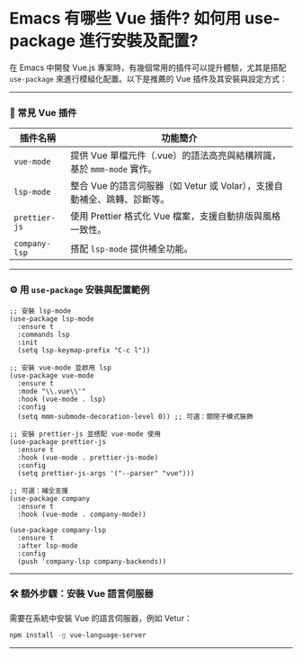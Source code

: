 # Emacs 有哪些 Vue 插件? 如何用 use-package 進行安裝及配置?

在 Emacs 中開發 Vue.js 專案時，有幾個常用的插件可以提升體驗，尤其是搭配 `use-package` 來進行模組化配置。以下是推薦的 Vue 插件及其安裝與設定方式：

---

### 🌟 常見 Vue 插件

| 插件名稱     | 功能簡介                                                                 |
|--------------|--------------------------------------------------------------------------|
| `vue-mode`   | 提供 Vue 單檔元件（.vue）的語法高亮與結構辨識，基於 `mmm-mode` 實作。     |
| `lsp-mode`   | 整合 Vue 的語言伺服器（如 Vetur 或 Volar），支援自動補全、跳轉、診斷等。 |
| `prettier-js`| 使用 Prettier 格式化 Vue 檔案，支援自動排版與風格一致性。                 |
| `company-lsp`| 搭配 `lsp-mode` 提供補全功能。                                            |

---

### ⚙️ 用 `use-package` 安裝與配置範例

```emacs-lisp
;; 安裝 lsp-mode
(use-package lsp-mode
  :ensure t
  :commands lsp
  :init
  (setq lsp-keymap-prefix "C-c l"))

;; 安裝 vue-mode 並啟用 lsp
(use-package vue-mode
  :ensure t
  :mode "\\.vue\\'"
  :hook (vue-mode . lsp)
  :config
  (setq mmm-submode-decoration-level 0)) ;; 可選：關閉子模式裝飾

;; 安裝 prettier-js 並搭配 vue-mode 使用
(use-package prettier-js
  :ensure t
  :hook (vue-mode . prettier-js-mode)
  :config
  (setq prettier-js-args '("--parser" "vue")))

;; 可選：補全支援
(use-package company
  :ensure t
  :hook (vue-mode . company-mode))

(use-package company-lsp
  :ensure t
  :after lsp-mode
  :config
  (push 'company-lsp company-backends))
```

---

### 🛠️ 額外步驟：安裝 Vue 語言伺服器

需要在系統中安裝 Vue 的語言伺服器，例如 Vetur：

```bash
npm install -g vue-language-server
```

---
